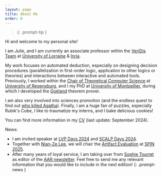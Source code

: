 ```yaml
---
layout: page
title: About Me
order: 0
---
```


> {: .prompt-tip }

Hi and welcome to my personal site! 

I am Julie, and I am currently an associate professor within the [VeriDis Team](https://team.inria.fr/veridis/) at [University of Lorraine](https://www.univ-lorraine.fr/en/univ-lorraine/) & [Inria](https://inria.fr/en).  

My work focuses on automated deduction, especially on designing decision procedures (parallelization in first-order logic, application to other logics or theories) and interactions between interactive and automated tools. 
Previously, I worked within the [Chair of Theoretical Computer Science](https://www.uni-regensburg.de/informatics-data-science/theoretical-informatics/startseite/index.html) at [University of Regensburg](https://www.uni-regensburg.de/en), and I my PhD at [University of Montpellier](https://www.umontpellier.fr/), during which I developed the [Goéland](https://github.com/GoelandProver/Goeland) theorem prover. 

I am also very involved into sciences promotion (and the endless quest to find out [who killed Agatha](https://tptp.org/cgi-bin/SeeTPTP?Category=Problems&Domain=PUZ&File=PUZ001+1.p)).
Finally, I am a huge fan of puzzles, especially Rubik's Cube, I like to traumatize my interns, and I bake delicious cookies!

You can find more information in my [CV](/assets/pdf/cv.pdf) (last update: September 2024).

>
News:
* I am invited speaker at [LVP Days 2024](https://groupes.renater.fr/wiki/lvp/public/journee_lvp_novembre2024) and [SCALP Days 2024](https://gt-verif.lis-lab.fr/journees-annuelles-2024/). 
* Together with [Nian-Ze Lee](https://nianzelee.github.io/), we will chair the [Artifact Evaluation](https://spin-web.github.io/SPIN2025/artifacts) at [SPIN 2025](https://spin-web.github.io/SPIN2025/).
* After many years of loyal service, I am taking over from [Sophie Tourret](https://members.loria.fr/STourret/) as editor of the [AAR newsletter](https://aarinc.org//newletters). Feel free to send me any relevant information that you would like to include in the next edition! 
{: .prompt-news }
